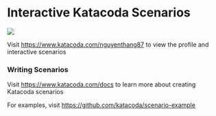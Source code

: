 # Interactive Katacoda Scenarios

[![](http://shields.katacoda.com/katacoda/nguyenthang87/count.svg)](https://www.katacoda.com/nguyenthang87 "Get your profile on Katacoda.com")

Visit https://www.katacoda.com/nguyenthang87 to view the profile and interactive scenarios

### Writing Scenarios
Visit https://www.katacoda.com/docs to learn more about creating Katacoda scenarios

For examples, visit https://github.com/katacoda/scenario-example
